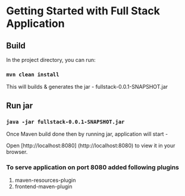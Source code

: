 # Getting Started with Full Stack Application

## Build

In the project directory, you can run:

### `mvn clean install`

This will builds & generates the jar - fullstack-0.0.1-SNAPSHOT.jar

## Run jar

### `java -jar fullstack-0.0.1-SNAPSHOT.jar`

Once Maven build done then by running jar, application will start -

Open [http://localhost:8080] (http://localhost:8080) to view it in your browser.


### To serve application on port 8080 added following plugins 
1. maven-resources-plugin
2. frontend-maven-plugin
